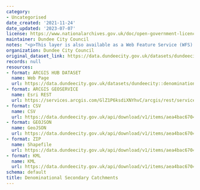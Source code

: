 ```yaml
---
category:
- Uncategorised
date_created: '2021-11-24'
date_updated: '2023-07-07'
license: https://www.nationalarchives.gov.uk/doc/open-government-licence/version/3/
maintainer: Dundee City Council
notes: "<p>This layer is also available as a Web Feature Service (WFS) at\_https://dundeecity.maps.arcgis.com/home/item.html?id=1e6086b854d0434faee1a05473664b7f</p>"
organization: Dundee City Council
original_dataset_link: https://data.dundeecity.gov.uk/datasets/dundeecity::denominational-secondary-catchments-1
records: null
resources:
- format: ARCGIS HUB DATASET
  name: Web Page
  url: https://data.dundeecity.gov.uk/datasets/dundeecity::denominational-secondary-catchments-1
- format: ARCGIS GEOSERVICE
  name: Esri REST
  url: https://services.arcgis.com/GlZ1P6ksdiXNYhvC/arcgis/rest/services/School_Catchments_2022_View/FeatureServer/1
- format: CSV
  name: CSV
  url: https://data.dundeecity.gov.uk/api/download/v1/items/aea4bac6704b4735ac8309294479404e/csv?layers=1
- format: GEOJSON
  name: GeoJSON
  url: https://data.dundeecity.gov.uk/api/download/v1/items/aea4bac6704b4735ac8309294479404e/geojson?layers=1
- format: ZIP
  name: Shapefile
  url: https://data.dundeecity.gov.uk/api/download/v1/items/aea4bac6704b4735ac8309294479404e/shapefile?layers=1
- format: KML
  name: KML
  url: https://data.dundeecity.gov.uk/api/download/v1/items/aea4bac6704b4735ac8309294479404e/kml?layers=1
schema: default
title: Denominational Secondary Catchments
---
```

